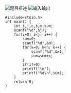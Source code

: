 ![题目描述](http://img.blog.csdn.net/20151220110837829)
![输入输出](http://img.blog.csdn.net/20151220110851831)

```
#include<stdio.h>
int main() {
	int i,j,n,k,x,sum;
	scanf("%d",&j);
	for(i=0; i<j; i++) {
		sum=0;
		scanf("%d",&n);
		for(k=0; k<n; k++) {
			scanf("%d",&x);
			sum=sum+x;
		}
		if(i!=0)
		printf("\n");
		printf("%d\n",sum);
	}
	return 0;
}
```